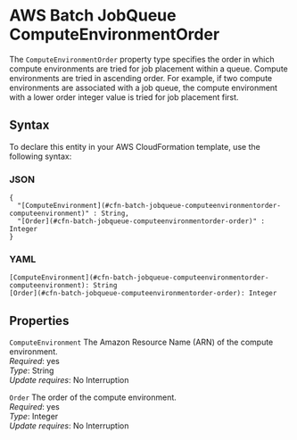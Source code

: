 # AWS Batch JobQueue ComputeEnvironmentOrder<a name="aws-properties-batch-jobqueue-computeenvironmentorder"></a>

The `ComputeEnvironmentOrder` property type specifies the order in which compute environments are tried for job placement within a queue\. Compute environments are tried in ascending order\. For example, if two compute environments are associated with a job queue, the compute environment with a lower order integer value is tried for job placement first\.

## Syntax<a name="aws-properties-batch-jobqueue-computeenvironmentorder-syntax"></a>

To declare this entity in your AWS CloudFormation template, use the following syntax:

### JSON<a name="aws-properties-batch-jobqueue-computeenvironmentorder-syntax.json"></a>

```
{
  "[ComputeEnvironment](#cfn-batch-jobqueue-computeenvironmentorder-computeenvironment)" : String,
  "[Order](#cfn-batch-jobqueue-computeenvironmentorder-order)" : Integer
}
```

### YAML<a name="aws-properties-batch-jobqueue-computeenvironmentorder-syntax.yaml"></a>

```
[ComputeEnvironment](#cfn-batch-jobqueue-computeenvironmentorder-computeenvironment): String
[Order](#cfn-batch-jobqueue-computeenvironmentorder-order): Integer
```

## Properties<a name="aws-properties-batch-jobqueue-computeenvironmentorder-properties"></a>

`ComputeEnvironment`  <a name="cfn-batch-jobqueue-computeenvironmentorder-computeenvironment"></a>
The Amazon Resource Name \(ARN\) of the compute environment\.  
 *Required*: yes  
*Type*: String  
 *Update requires*: No Interruption 

`Order`  <a name="cfn-batch-jobqueue-computeenvironmentorder-order"></a>
The order of the compute environment\.  
 *Required*: yes  
*Type*: Integer  
 *Update requires*: No Interruption 
